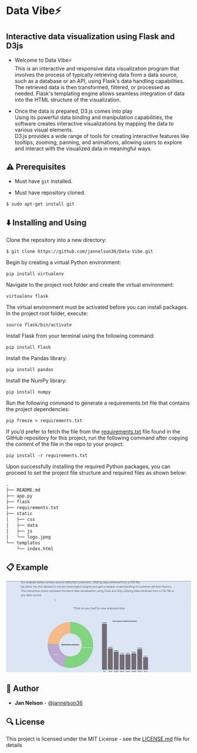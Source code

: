 # Data Vibe⚡
## Interactive data visualization using Flask and D3js

* Welcome to Data Vibe⚡ </br>
This is an interactive and responsive data visualization program that involves the process of typically retrieving data from a data source, such as a database or an API, using Flask's data handling capabilities. 
The retrieved data is then transformed, filtered, or processed as needed. Flask's templating engine allows seamless integration of data into the HTML structure of the visualization.

* Once the data is prepared, D3.js comes into play </br>
Using its powerful data binding and manipulation capabilities, the software creates interactive visualizations by mapping the data to various visual elements. </br>
D3.js provides a wide range of tools for creating interactive features like tooltips, zooming, panning, and animations, allowing users to explore and interact with the visualized data in meaningful ways.


## :warning: Prerequisites

* Must have `git` installed.

* Must have repository cloned.

```
$ sudo apt-get install git
```


## :arrow_down: Installing and Using

Clone the repository into a new directory:

```
$ git clone https://github.com/jannelson36/Data-Vibe.git
```
Begin by creating a virtual Python environment:

```
pip install virtualenv
```

Navigate to the project root folder and create the virtual environment:

```
virtualenv flask
```

The virtual environment must be activated before you can install packages. In the project root folder, execute:

```
source flask/bin/activate
```

Install Flask from your terminal using the following command:

```
pip install Flask
```

Install the Pandas library:

```
pip install pandas
```

Install the NumPy library:

```
pip install numpy
```

Run the following command to generate a requirements.txt file that contains the project dependencies:

```
pip freeze > requirements.txt
```

If you’d prefer to fetch the file from the [requirements.txt](./requirements.txt) file found in the GitHub repository for this project, run the following command after copying the content of the file in the repo to your project:

```
pip install -r requirements.txt
```

Upon successfully installing the required Python packages, you can proceed to set the project file structure and required files as shown below:
```
.
├── README.md
├── app.py
├── flask
├── requirements.txt
├── static
│   ├── css
│   ├── data
│   ├── js
│   └── logo.jpeg
└── templates
    └── index.html
```

## :clipboard: Example

![Demo](static/home.gif)


## :blue_book: Author

* **Jan Nelson** - [@jannelson36](https://github.com/jannelson36)


## :mag: License

This project is licensed under the MIT License - see the [LICENSE.md](LICENSE.md) file for details

